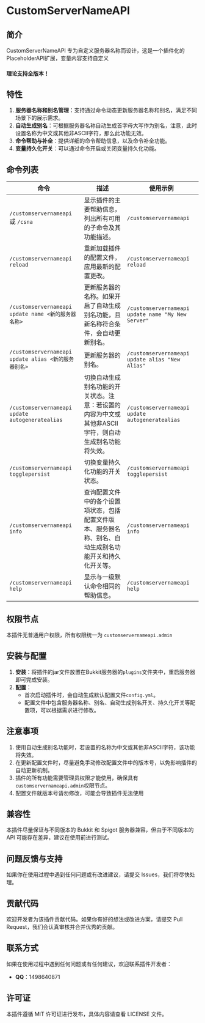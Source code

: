# CustomServerNameAPI

## 简介
CustomServerNameAPI 专为自定义服务器名称而设计，这是一个插件化的PlaceholderAPI扩展，变量内容支持自定义
#### 理论支持全版本！

## 特性
1. **服务器名称和别名管理**：支持通过命令动态更新服务器名称和别名，满足不同场景下的展示需求。
2. **自动生成别名**：可根据服务器名称自动生成首字母大写作为别名，注意，此时设置名称为中文或其他非ASCII字符，那么此功能无效。
3. **命令帮助与补全**：提供详细的命令帮助信息，以及命令补全功能。
4. **变量持久化开关**：可以通过命令开启或关闭变量持久化功能。

## 命令列表
| 命令 | 描述 | 使用示例 |
| ---- | ---- | ---- |
| `/customservernameapi` 或 `/csna` | 显示插件的主要帮助信息，列出所有可用的子命令及其功能描述。 | `/customservernameapi` |
| `/customservernameapi reload` | 重新加载插件的配置文件，应用最新的配置更改。 | `/customservernameapi reload` |
| `/customservernameapi update name <新的服务器名称>` | 更新服务器的名称。如果开启了自动生成别名功能，且新名称符合条件，会自动更新别名。 | `/customservernameapi update name "My New Server"` |
| `/customservernameapi update alias <新的服务器别名>` | 更新服务器的别名。 | `/customservernameapi update alias "New Alias"` |
| `/customservernameapi update autogeneratealias` | 切换自动生成别名功能的开关状态。注意：若设置的内容为中文或其他非ASCII字符，则自动生成别名功能将失效。 | `/customservernameapi update autogeneratealias` |
| `/customservernameapi togglepersist` | 切换变量持久化功能的开关状态。 | `/customservernameapi togglepersist` |
| `/customservernameapi info` | 查询配置文件中的各个设置项状态，包括配置文件版本、服务器名称、别名、自动生成别名功能开关和持久化开关等。 | `/customservernameapi info` |
| `/customservernameapi help` | 显示与一级默认命令相同的帮助信息。 | `/customservernameapi help` |

## 权限节点
本插件无普通用户权限，所有权限统一为 `customservernameapi.admin`

## 安装与配置
1. **安装**：将插件的jar文件放置在Bukkit服务器的`plugins`文件夹中，重启服务器即可完成安装。
2. **配置**：
    - 首次启动插件时，会自动生成默认配置文件`config.yml`。
    - 配置文件中包含服务器名称、别名、自动生成别名开关、持久化开关等配置项，可以根据需求进行修改。

## 注意事项
1. 使用自动生成别名功能时，若设置的名称为中文或其他非ASCII字符，该功能将失效。
2. 在更新配置文件时，尽量避免手动修改配置文件中的版本号，以免影响插件的自动更新机制。
3. 插件的所有功能需要管理员权限才能使用，确保具有`customservernameapi.admin`权限节点。
4. 配置文件就版本号请勿修改，可能会导致插件无法使用

## 兼容性
本插件尽量保证与不同版本的 Bukkit 和 Spigot 服务器兼容，但由于不同版本的 API 可能存在差异，建议在使用前进行测试。

## 问题反馈与支持
如果你在使用过程中遇到任何问题或有改进建议，请提交 Issues，我们将尽快处理。

## 贡献代码
欢迎开发者为该插件贡献代码。如果你有好的想法或改进方案，请提交 Pull Request，我们会认真审核并合并优秀的贡献。

## 联系方式
如果在使用过程中遇到任何问题或有任何建议，欢迎联系插件开发者：
- **QQ**：1498640871

## 许可证
本插件遵循 MIT 许可证进行发布，具体内容请查看 LICENSE 文件。


